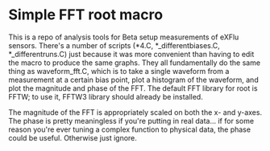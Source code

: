 # Simple FFT root macro

This is a repo of analysis tools for Beta setup measurements of eXFlu sensors. There's a number of scripts (*4.C, *_differentbiases.C, *_differentruns.C) just because it was more convenient than having to edit the macro to produce the same graphs. They all fundamentally do the same thing as waveform_fft.C, which is to take a single waveform from a measurement at a certain bias point, plot a histogram of the waveform, and plot the magnitude and phase of the FFT. The default FFT library for root is FFTW; to use it, FFTW3 library should already be installed.

The magnitude of the FFT is appropriately scaled on both the x- and y-axes. The phase is pretty meaningless if you're putting in real data... if for some reason you're ever tuning a complex function to physical data, the phase could be useful. Otherwise just ignore.